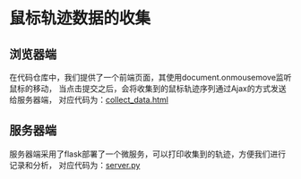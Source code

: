 # 鼠标轨迹数据的收集

## 浏览器端
在代码仓库中，我们提供了一个前端页面，其使用document.onmousemove监听鼠标的移动，
当点击提交之后，会将收集到的鼠标轨迹序列通过Ajax的方式发送给服务器端，
对应代码为：[collect_data.html](https://github.com/itmorn/robot-mouse-track/blob/main/examples/collect_data.html)

## 服务器端
服务器端采用了flask部署了一个微服务，可以打印收集到的轨迹，方便我们进行记录和分析，
对应代码为：[server.py](https://github.com/itmorn/robot-mouse-track/blob/main/examples/server.py)





